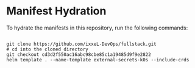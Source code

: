 
# Manifest Hydration

To hydrate the manifests in this repository, run the following commands:

```shell

git clone https://github.com/ixxeL-DevOps/fullstack.git
# cd into the cloned directory
git checkout cd3d2f550ac16abc98cbe85c1a19485d9f9e2822
helm template . --name-template external-secrets-k0s --include-crds
```